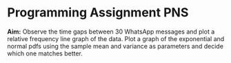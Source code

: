 # Programming Assignment PNS

**Aim:** Observe the time gaps between 30 WhatsApp messages and plot a relative frequency line graph of the data. Plot a graph of the exponential and normal pdfs using the sample mean and variance as parameters and decide which one matches better.
